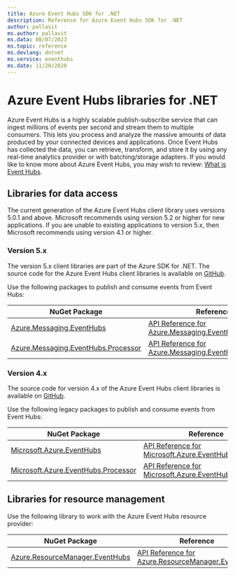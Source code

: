 ```yaml
---
title: Azure Event Hubs SDK for .NET
description: Reference for Azure Event Hubs SDK for .NET
author: pallavit
ms.author: pallavit
ms.data: 08/07/2023
ms.topic: reference
ms.devlang: dotnet
ms.service: eventhubs
ms.date: 11/20/2020
---
```

# Azure Event Hubs libraries for .NET

Azure Event Hubs is a highly scalable publish-subscribe service that can ingest millions of events per second and stream them to multiple consumers. This lets you process and analyze the massive amounts of data produced by your connected devices and applications. Once Event Hubs has collected the data, you can retrieve, transform, and store it by using any real-time analytics provider or with batching/storage adapters.  If you would like to know more about Azure Event Hubs, you may wish to review: [What is Event Hubs](https://docs.microsoft.com/azure/event-hubs/event-hubs-about).

## Libraries for data access

The current generation of the Azure Event Hubs client library uses versions 5.0.1 and above.  Microsoft recommends using version 5.2 or higher for new applications.  If you are unable to existing applications to version 5.x, then Microsoft recommends using version 4.1 or higher.

### Version 5.x

The version 5.x client libraries are part of the Azure SDK for .NET. The source code for the Azure Event Hubs client libraries is available on [GitHub](https://github.com/Azure/azure-sdk-for-net/tree/master/sdk/eventhub).

Use the following packages to publish and consume events from Event Hubs:

| NuGet Package | Reference | Samples |
|--------------------------------------|---------------------------------------------------------------|-------------------------------------------------------------------------------|
| [Azure.Messaging.EventHubs](https://www.nuget.org/packages/Azure.Messaging.EventHubs)  |  [API Reference for Azure.Messaging.EventHubs](/dotnet/api/azure.messaging.eventhubs)  |  [Samples for Azure.Messaging.EventHubs](https://github.com/Azure/azure-sdk-for-net/tree/master/sdk/eventhub/Azure.Messaging.EventHubs/samples)  |
| [Azure.Messaging.EventHubs.Processor](https://www.nuget.org/packages/Azure.Messaging.EventHubs.Processor)  |  [API Reference for Azure.Messaging.EventHubs.Processor](/dotnet/api/azure.messaging.eventhubs)  |  [Samples for Azure.Messaging.EventHubs.Processor](https://github.com/Azure/azure-sdk-for-net/tree/master/sdk/eventhub/Azure.Messaging.EventHubs.Processor/samples)  |

### Version 4.x

The source code for version 4.x of the Azure Event Hubs client libraries is available on [GitHub](https://github.com/Azure/azure-sdk-for-net/tree/master/sdk/eventhub).

Use the following legacy packages to publish and consume events from Event Hubs:

| NuGet Package | Reference | Samples |
|--------------------------------------|---------------------------------------------------------------|-------------------------------------------------------------------------------|
| [Microsoft.Azure.EventHubs](https://www.nuget.org/packages/Microsoft.Azure.EventHubs)  |  [API Reference for Microsoft.Azure.EventHubs](/dotnet/api/overview/azure/eventhubs/v4)  |  [Samples for Azure.Messaging.EventHubs](https://github.com/Azure/azure-event-hubs/tree/master/samples/DotNet/)  |
| [Microsoft.Azure.EventHubs.Processor](https://www.nuget.org/packages/Microsoft.Azure.EventHubs.Processor)  |  [API Reference for Microsoft.Azure.EventHubs.Processor](/dotnet/api/microsoft.azure.eventhubs.processor)  |  [Samples for Azure.Messaging.EventHubs.Processor](https://github.com/Azure/azure-event-hubs/tree/master/samples/DotNet/)  |

## Libraries for resource management

Use the following library to work with the Azure Event Hubs resource provider:

| NuGet Package | Reference |
|--------------------------------------|---------------------------------------------------------------|
| [Azure.ResourceManager.EventHubs](https://www.nuget.org/packages/Azure.ResourceManager.EventHubs)  | [API Reference for Azure.ResourceManager.EventHubs](/dotnet/api/overview/azure/eventhubs/management)  |